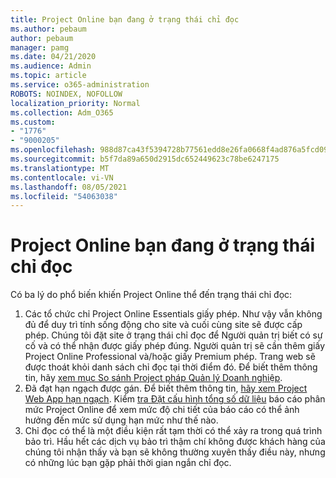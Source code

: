 ```yaml
---
title: Project Online bạn đang ở trạng thái chỉ đọc
ms.author: pebaum
author: pebaum
manager: pamg
ms.date: 04/21/2020
ms.audience: Admin
ms.topic: article
ms.service: o365-administration
ROBOTS: NOINDEX, NOFOLLOW
localization_priority: Normal
ms.collection: Adm_O365
ms.custom:
- "1776"
- "9000205"
ms.openlocfilehash: 988d87ca43f5394728b77561edd8e26fa0668f4ad876a5fcd09cf739092a4d6d
ms.sourcegitcommit: b5f7da89a650d2915dc652449623c78be6247175
ms.translationtype: MT
ms.contentlocale: vi-VN
ms.lasthandoff: 08/05/2021
ms.locfileid: "54063038"
---
```

# <a name="project-online-is-in-a-read-only-state"></a>Project Online bạn đang ở trạng thái chỉ đọc

Có ba lý do phổ biến khiến Project Online thể đến trạng thái chỉ đọc:

1. Các tổ chức chỉ Project Online Essentials giấy phép. Như vậy vẫn không đủ để duy trì tính sống động cho site và cuối cùng site sẽ được cấp phép. Chúng tôi đặt site ở trạng thái chỉ đọc để Người quản trị biết có sự cố và có thể nhận được giấy phép đúng. Người quản trị sẽ cần thêm giấy Project Online Professional và/hoặc giấy Premium phép. Trang web sẽ được thoát khỏi danh sách chỉ đọc tại thời điểm đó. Để biết thêm thông tin, hãy [xem mục So sánh Project pháp Quản lý Doanh nghiệp](https://products.office.com/project/compare-microsoft-project-management-software?tab=1).
2. Đã đạt hạn ngạch được gán. Để biết thêm thông tin, [hãy xem Project Web App hạn ngạch](https://docs.microsoft.com/projectonline/tune-project-online-performance#project-web-app-quota). Kiểm [tra Đặt cấu hình tổng số dữ liệu](https://docs.microsoft.com/ProjectOnline/configure-rollup-of-timephased-reporting-data-in-project-online) báo cáo phân mức Project Online để xem mức độ chi tiết của báo cáo có thể ảnh hưởng đến mức sử dụng hạn mức như thế nào.
3. Chỉ đọc có thể là một điều kiện rất tạm thời có thể xảy ra trong quá trình bảo trì. Hầu hết các dịch vụ bảo trì thậm chí không được khách hàng của chúng tôi nhận thấy và bạn sẽ không thường xuyên thấy điều này, nhưng có những lúc bạn gặp phải thời gian ngắn chỉ đọc.
